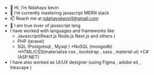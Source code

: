 - 👋 Hi, I’m Ndahayo kevin
- 👀 I’m currently mastering javascript MERN stack 
- 📫 Reach me at ndahayokevin1@gmail.com
- 💞️ I am true lover of javascript lang
- I have worked with languages and frameworks like 
    * Javascript(React.js Node.js  Next.js and others )
    * PHP (laravel)
    * SQL (Postgresql , Mysql )
    *NoSQL (mongodb)
    *HTML/CSS(materialize css , bootstrap , sass , material ui)
    *C#(ASP.NET)
- I have also worked as UI/UX designer (using Figma , adobe xd , Inkscape )
